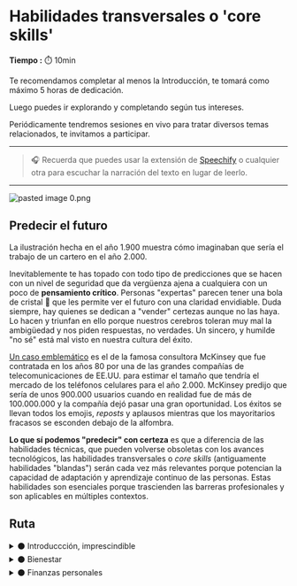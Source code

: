 # Habilidades transversales o 'core skills'

**Tiempo :** ⏱️️ 10min

<!-- El siguiente bloque de comentario se usa también  para mostrar un preview o resumen del program, skill o module en thumbnails de FE (por ejemplo) -->
<!-- preview:start -->
<p>Te recomendamos completar al menos la Introducción, te tomará como máximo 5 horas de dedicación.</p><p>Luego puedes ir explorando y completando según tus intereses.</p><p>Periódicamente tendremos sesiones en vivo para tratar diversos temas relacionados, te invitamos a participar.</p>
<!-- preview:end -->

---

> 🎧 Recuerda que puedes usar la extensión de [Speechify](https://speechify.com/es/extension-de-chrome/) o cualquier otra para escuchar la narración del texto en lugar de leerlo.

---

![pasted image 0.png](https://raw.githubusercontent.com/Laboratoria/digitaljumpstart-curriculum/main/LIF/00_assets/cartero_2000.png)

## Predecir el futuro

La ilustración hecha en el año 1.900 muestra cómo imaginaban que sería el trabajo de un cartero en el año 2.000.

Inevitablemente te has topado con todo tipo de predicciones que se hacen con un nivel de seguridad que da vergüenza ajena a cualquiera con un poco de **pensamiento crítico**. Personas "expertas" parecen tener una bola de cristal 🔮 que les permite ver el futuro con una claridad envidiable. Duda siempre, hay quienes se dedican a "vender" certezas aunque no las haya. Lo hacen y triunfan en ello porque nuestros cerebros toleran muy mal la ambigüedad y nos piden respuestas, no verdades. Un sincero, y humilde "no sé" está mal visto en nuestra cultura del éxito.

[Un caso emblemático](https://archive.nytimes.com/dealbook.nytimes.com/2013/09/02/in-a-new-book-mckinsey-co-isnt-all-roses/) es el de la famosa consultora McKinsey que fue contratada en los años 80 por una de las grandes compañías de telecomunicaciones de EE.UU. para estimar el tamaño que tendría el mercado de los teléfonos celulares para el año 2.000. McKinsey predijo que sería de unos 900.000 usuarios cuando en realidad fue de más de 100.000.000 y la compañía dejó pasar una gran oportunidad. Los éxitos se llevan todos los emojis, *reposts* y aplausos mientras que los mayoritarios fracasos se esconden debajo de la alfombra. 

**Lo que sí podemos "predecir" con certeza** es que a diferencia de las habilidades técnicas, que pueden volverse obsoletas con los avances tecnológicos, las habilidades transversales o *core skills* (antiguamente habilidades "blandas") serán cada vez más relevantes porque potencian la capacidad de adaptación y aprendizaje continuo de las personas. Estas habilidades son esenciales porque trascienden las barreras profesionales y son aplicables en múltiples contextos. 

## Ruta

<details>
<summary>⚫ Introduccción, imprescindible</summary>

Diseñada para darte una visión clara del enfoque con el que tratamos el tema. En menos de 5 horas en total, explorarás los aspectos introductorios de varias rutas que posteriormente desarrollaremos.

Conocimiento fundamental en formato de lecturas, videos, etc. + reflexión y participación en comentarios y foros de discusión. 

Lo que aprenderás:

1. La, cada vez mayor, relevancia de las habilidades transversales.
2. El rol del autoconocimiento.
3. Una revisión al concepto de "trabajo en equipo".
4. El bienestar como requisito para el aprendizaje y el desempeño en general.

</details>

<details>
<summary>⚫ Bienestar</summary>

(En preparación...)

</details>

<details>
<summary>⚫ Finanzas personales</summary>

(En preparación...)

</details>

